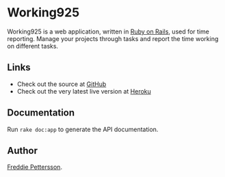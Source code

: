 Working925
==========
Working925 is a web application, written in [Ruby on Rails](http://rubyonrails.org/ "Ruby on Rails"), 
used for time reporting. Manage your projects through tasks and report the time working on different tasks.

Links
-----
+ Check out the source at [GitHub](https://github.com/FreddieBoi/Working925 "Working925 at GitHub")
+ Check out the very latest live version at [Heroku](http://working925.herokuapp.com/ "Working925 at Heroku")

Documentation
-------------
Run `rake doc:app` to generate the API documentation.

Author
------
[Freddie Pettersson](https://github.com/FreddieBoi "FreddieBoi at GitHub").
